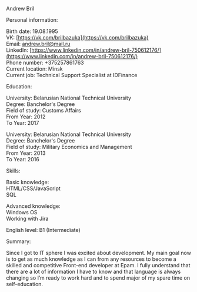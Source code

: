 Andrew Bril  

Personal information:  
  
Birth date: 19.08.1995  
VK: [https://vk.com/brilbazuka](https://vk.com/brilbazuka)  
Email: andrew.bril@mail.ru  
LinkedIn: [https://www.linkedin.com/in/andrew-bril-750612176/](https://www.linkedin.com/in/andrew-bril-750612176/)  
Phone number: +375257861763  
Current location: Minsk  
Current job: Technical Support Specialist at IDFinance  

Education:  

University: Belarusian National Technical University  
Degree: Banchelor's Degree  
Field of study: Customs Affairs  
From Year: 2012  
To Year: 2017  

University: Belarusian National Technical University  
Degree: Banchelor's Degree  
Field of study: Military Economics and Management  
From Year: 2013  
To Year: 2016  

Skills:  

Basic knowledge:  
HTML/CSS/JavaScript  
SQL  

Advanced knowledge:  
Windows OS  
Working with Jira  

English level: B1 (Intermediate)  

Summary:  

Since I got to IT sphere I was excited about development. My main goal now is to get as much knowledge as I can from any resources to become a skilled and competitive Front-end developer at Epam. I fully understand that there are a lot of information I have to know and that language is always changing so I’m ready to work hard and to spend major of my spare time on self-education.  

